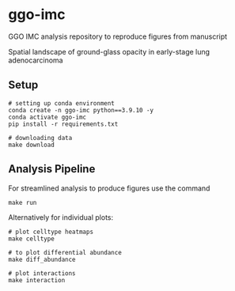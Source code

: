 # ggo-imc
GGO IMC analysis repository to reproduce figures from manuscript

Spatial landscape of ground-glass opacity in early-stage lung adenocarcinoma

## Setup
```
# setting up conda environment
conda create -n ggo-imc python==3.9.10 -y
conda activate ggo-imc
pip install -r requirements.txt

# downloading data
make download
```

## Analysis Pipeline
For streamlined analysis to produce figures use the command
```
make run
```

Alternatively for individual plots:
```
# plot celltype heatmaps
make celltype

# to plot differential abundance
make diff_abundance

# plot interactions
make interaction

```